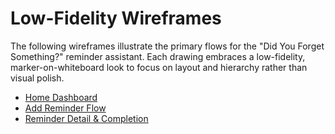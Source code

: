 # Low-Fidelity Wireframes

The following wireframes illustrate the primary flows for the "Did You Forget Something?" reminder assistant. Each drawing embraces a low-fidelity, marker-on-whiteboard look to focus on layout and hierarchy rather than visual polish.

- [Home Dashboard](home_dashboard.md)
- [Add Reminder Flow](add_reminder.md)
- [Reminder Detail & Completion](reminder_detail.md)
